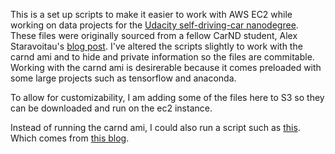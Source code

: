 This is a set up scripts to make it easier to work with AWS EC2 while working on data projects for the
[Udacity self-driving-car nanodegree](https://www.udacity.com/drive). These files were originally sourced
from a fellow CarND student, Alex Staravoitau's [blog post](http://navoshta.com/aws-tensorflow/). I've
altered the scripts slightly to work with the carnd ami and to hide and private information so the
files are commitable. Working with the carnd ami is desirerable because it comes preloaded with some
large projects such as tensorflow and anaconda. 

To allow for customizability, I am adding some of the files here to S3 so they can be downloaded and run on
the ec2 instance. 

Instead of running the carnd ami, I could also run a script such as [this](https://github.com/Avsecz/aws-tensorflow-setup). Which comes from [this blog](http://max-likelihood.com/2016/06/18/aws-tensorflow-setup/).

 

